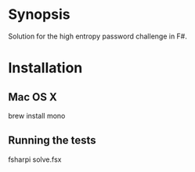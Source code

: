 # Synopsis
Solution for the high entropy password challenge in F#.

# Installation
## Mac OS X
brew install mono

## Running the tests
fsharpi solve.fsx
